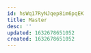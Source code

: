 ```yaml
---
id: hsWq17RyNJqep8im6pqEK
title: Master
desc: ''
updated: 1632678651052
created: 1632678651052
---
```


